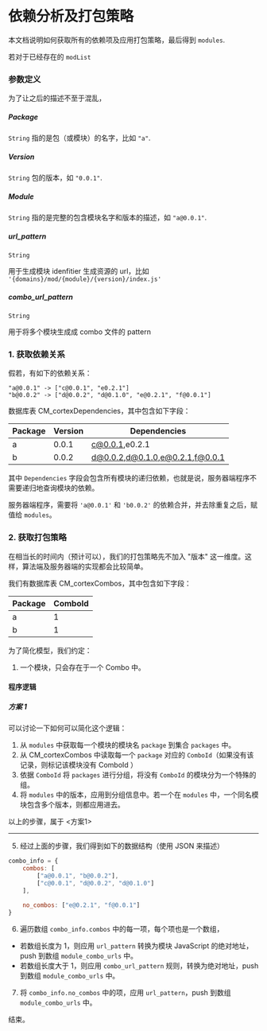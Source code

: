 # 依赖分析及打包策略

本文档说明如何获取所有的依赖项及应用打包策略，最后得到 `modules`.

若对于已经存在的 `modList`

### 参数定义

为了让之后的描述不至于混乱，

##### Package
`String` 指的是包（或模块）的名字，比如 `"a"`.

##### Version
`String` 包的版本，如 `"0.0.1"`.

##### Module
`String` 指的是完整的包含模块名字和版本的描述，如 `"a@0.0.1"`.

##### url_pattern
`String`

用于生成模块 idenfitier 生成资源的 url，比如
`'{domains}/mod/{module}/{version}/index.js'`

##### combo_url_pattern
`String`

用于将多个模块生成成 combo 文件的 pattern

### 1. 获取依赖关系

假若，有如下的依赖关系：

    "a@0.0.1" -> ["c@0.0.1", "e0.2.1"]
    "b@0.0.2" -> ["d@0.0.2", "d@0.1.0", "e@0.2.1", "f@0.0.1"]

数据库表 CM_cortexDependencies，其中包含如下字段：

| Package | Version | Dependencies                    |
| ------- | ------- | ------------------------------- |
| a       | 0.0.1   | c@0.0.1,e0.2.1                  |
| b       | 0.0.2   | d@0.0.2,d@0.1.0,e@0.2.1,f@0.0.1 |

其中 `Dependencies` 字段会包含所有模块的递归依赖，也就是说，服务器端程序不需要递归地查询模块的依赖。

服务器端程序，需要将 `'a@0.0.1'` 和 `'b0.0.2'` 的依赖合并，并去除重复之后，赋值给 `modules`。 

### 2. 获取打包策略

在相当长的时间内（预计可以），我们的打包策略先不加入 "版本" 这一维度。这样，算法端及服务器端的实现都会比较简单。

我们有数据库表 CM_cortexCombos，其中包含如下字段：

| Package | ComboId |
| ------- | ------- |
| a       | 1       | 
| b       | 1       |

为了简化模型，我们约定：

1. 一个模块，只会存在于一个 Combo 中。

#### 程序逻辑

##### 方案 1

可以讨论一下如何可以简化这个逻辑：

1. 从 `modules` 中获取每一个模块的模块名 `package` 到集合 `packages` 中。
2. 从 CM_cortexCombos 中读取每一个 `package` 对应的 `ComboId`（如果没有该记录，则标记该模块没有 ComboId ）
3. 依据 `ComboId` 将 `packages` 进行分组，将没有 `ComboId` 的模块分为一个特殊的组。
4. 将 `modules` 中的版本，应用到分组信息中。若一个在 `modules` 中，一个同名模块包含多个版本，则都应用进去。

以上的步骤，属于 <方案1>
****

5. 经过上面的步骤，我们得到如下的数据结构（使用 JSON 来描述）

```js
combo_info = {
	combos: [
		["a@0.0.1", "b@0.0.2"],
		["c@0.0.1", "d@0.0.2", "d@0.1.0"]
	],
	
	no_combos: ["e@0.2.1", "f@0.0.1"]
}
```



6. 遍历数组 `combo_info.combos` 中的每一项，每个项也是一个数组，

- 若数组长度为 1，则应用 `url_pattern` 转换为模块 JavaScript 的绝对地址，push 到数组 `module_combo_urls` 中。
- 若数组长度大于 1，则应用 `combo_url_pattern` 规则，转换为绝对地址，push 到数组 `module_combo_urls` 中。

7. 将 `combo_info.no_combos` 中的项，应用 `url_pattern`，push 到数组 `module_combo_urls` 中。

结束。








